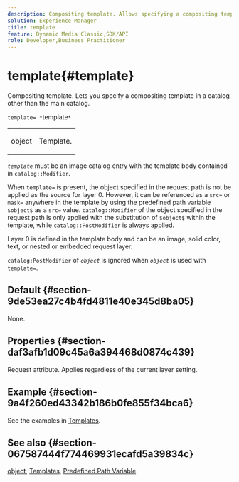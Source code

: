 ```yaml
---
description: Compositing template. Allows specifying a compositing template located in a catalog other than the main catalog.
solution: Experience Manager
title: template
feature: Dynamic Media Classic,SDK/API
role: Developer,Business Practitioner
---
```


# template{#template}

Compositing template. Lets you specify a compositing template in a catalog other than the main catalog.

 `template= *`template`*`

<table id="simpletable_DEC6F4EB460D453B8F272C98C9C8B7E5"> 
 <tr class="strow"> 
  <td class="stentry"> <p><span class="varname"> object</span> </p> </td> 
  <td class="stentry"> <p>Template. </p></td> 
 </tr> 
</table>

*`template`* must be an image catalog entry with the template body contained in `catalog::Modifier`.

When `template=` is present, the object specified in the request path is not be applied as the source for layer 0. However, it can be referenced as a `src=` or `mask=` anywhere in the template by using the predefined path variable `$object$` as a `src=` value. `catalog::Modifier` of the object specified in the request path is only applied with the substitution of `$object$` within the template, while `catalog::PostModifier` is always applied.

Layer 0 is defined in the template body and can be an image, solid color, text, or nested or embedded request layer.

`catalog:PostModifier` of *`object`* is ignored when *`object`* is used with `template=`.

## Default {#section-9de53ea27c4b4fd4811e40e345d8ba05}

None.

## Properties {#section-daf3afb1d09c45a6a394468d0874c439}

Request attribute. Applies regardless of the current layer setting.

## Example {#section-9a4f260ed43342b186b0fe855f34bca6}

See the examples in [Templates](../../../../../is-api/http-ref/image-serving-api-ref/c-http-protocol-reference/c-templates/c-templates.md#concept-3cd2d2adae0e41b2979b9640244d4d3e).

## See also {#section-067587444f774469931ecafd5a39834c}

[object](../../../../../is-api/http-ref/image-serving-api-ref/c-http-protocol-reference/c-data-types/r-object.md#reference-2591bd24548d462782c68d138ef795a0), [Templates](../../../../../is-api/http-ref/image-serving-api-ref/c-http-protocol-reference/c-templates/c-templates.md#concept-3cd2d2adae0e41b2979b9640244d4d3e), [Predefined Path Variable](../../../../../is-api/http-ref/image-serving-api-ref/c-http-protocol-reference/c-syntax-and-features/r-is-http-substitution-variables.md#reference-90dc01aba44940e4acdd0c6476e7aa5a) 
